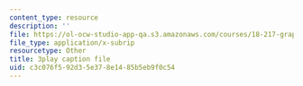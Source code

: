 ```yaml
---
content_type: resource
description: ''
file: https://ol-ocw-studio-app-qa.s3.amazonaws.com/courses/18-217-graph-theory-and-additive-combinatorics-fall-2019/c3c076f592d35e378e1485b5eb9f0c54_9gy-CAwx0Ls.vtt
file_type: application/x-subrip
resourcetype: Other
title: 3play caption file
uid: c3c076f5-92d3-5e37-8e14-85b5eb9f0c54
---
```

